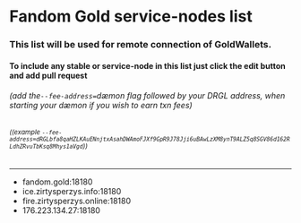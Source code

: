 # Fandom Gold service-nodes list
### This list will be used for remote connection of GoldWallets.
#### To include any stable or service-node in this list just click the edit button and add pull request
###### (add the``--fee-address=``dæmon flag followed by your DRGL address, when starting your dæmon if you wish to earn txn fees)
###### <sup>((example ``--fee-address=dRGLbfa8qaHZLKAuENnjtxAsahDWAmoFJXf9GpR9J78Jji6uBAwLzXM8ynT9ALZ5q8SGV86d162RLdhZRvuTbKsq8Mhys1aVgd``))</sup>

--------------------------
-  fandom.gold:18180
-  ice.zirtysperzys.info:18180
-  fire.zirtysperzys.online:18180
-  176.223.134.27:18180
